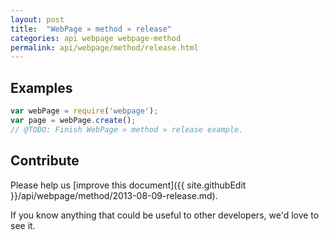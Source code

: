 ```yaml
---
layout: post
title:  "WebPage » method » release"
categories: api webpage webpage-method
permalink: api/webpage/method/release.html
---
```


## Examples

```javascript
var webPage = require('webpage');
var page = webPage.create();
// @TODO: Finish WebPage » method » release example.
```

## Contribute

Please help us [improve this document]({{ site.githubEdit }}/api/webpage/method/2013-08-09-release.md).

If you know anything that could be useful to other developers, we'd love to see it.


